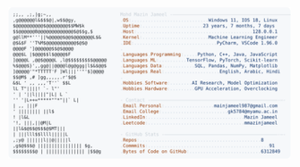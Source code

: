 <picture>
  <source srcset="https://raw.githubusercontent.com/mmazinjameel/mmazinjameel/main/dark_mode.svg?v=1749744803" media="(prefers-color-scheme: dark)">
  <img src="https://raw.githubusercontent.com/mmazinjameel/mmazinjameel/main/light_mode.svg?v=1749744803">
</picture>
